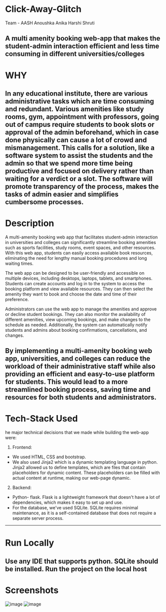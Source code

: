 # Click-Away-Glitch

Team - AASH
Anoushka
Anika
Harshi
Shruti



A multi amenity booking web-app that makes the student-admin interaction efficient and less time consuming in different universities/colleges 
--------------------------------------------------------------------------------------------------------------------------------------------------------------------------
# WHY
In any educational institute, there are various administrative tasks which are time consuming and redundant. Various amenities like study rooms, gym, appointment with professors, going out of campus require students to book slots or approval of the admin beforehand, which in case done physically can cause a lot of crowd and mismanagement. This calls for a solution, like a software system to assist the students and the admin so that we spend more time being productive and focused on delivery rather than waiting for a verdict or a slot. The software will promote transparency of the process, makes the tasks of admin easier and simplifies cumbersome processes.
--------------------------------------------------------------------------------------------------------------------------------------------------------------------------
# Description
A multi-amenity booking web app that facilitates student-admin interaction in universities and colleges can significantly streamline booking amenities such as sports facilities, study rooms, event spaces, and other resources. With this web app, students can easily access available book resources, eliminating the need for lengthy manual booking procedures and long waiting times.

The web app can be designed to be user-friendly and accessible on multiple devices, including desktops, laptops, tablets, and smartphones. Students can create accounts and log in to the system to access the booking platform and view available resources. They can then select the amenity they want to book and choose the date and time of their preference.

Administrators can use the web app to manage the amenities and approve or decline student bookings. They can also monitor the availability of different amenities, view upcoming bookings, and make changes to the schedule as needed. Additionally, the system can automatically notify students and admins about booking confirmations, cancellations, and changes.

By implementing a multi-amenity booking web app, universities, and colleges can reduce the workload of their administrative staff while also providing an efficient and easy-to-use platform for students. This would lead to a more streamlined booking process, saving time and resources for both students and administrators.
--------------------------------------------------------------------------------------------------------------------------------------------------------------------------
# Tech-Stack Used
he major technical decisions that we made while building the web-app were:

1. Frontend: 
- We used HTML, CSS and bootstrap. 
- We also used Jinja2 which is a dynamic templating language in python. Jinja2 allowed us to define templates, which are files that contain    placeholders for dynamic content. These placeholders can be filled with actual content at runtime, making our web-page dynamic. 

2. Backend: 
- Python- flask. Flask is a lightweight framework that doesn't have a lot of dependencies, which makes it easy to set up and use.
- For the database, we've used SQLite. SQLite requires minimal maintenance, as it is a self-contained database that does not require a separate server process.
-----------------------------------------------------------------------------------------------------------------------------------------------------------------------
# Run Locally
Use any IDE that supports python. SQLite should be installed. Run the project on the local host
-----------------------------------------------------------------------------------------------------------------------------------------------------------------------
# Screenshots
![image](https://user-images.githubusercontent.com/76254068/225837392-0dee1668-9fdb-4433-bcff-6d4458429192.png)
![image](https://user-images.githubusercontent.com/76254068/225837518-7a49310b-ada8-4aa8-83a0-762b81708296.png)

